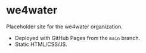 # we4water

Placeholder site for the we4water organization.

- Deployed with GitHub Pages from the `main` branch.
- Static HTML/CSS/JS.

